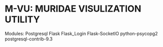 # M-VU: MURIDAE VISULIZATION UTILITY

Modules:
Postgresql
Flask
Flask_Login
Flask-SocketIO
python-psycopg2
postgresql-contrib-9.3
